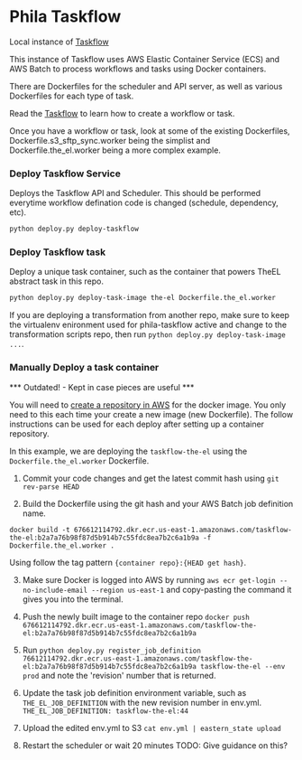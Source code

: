 # Phila Taskflow

Local instance of [Taskflow](https://github.com/CityOfPhiladelphia/taskflow)

This instance of Taskflow uses AWS Elastic Container Service (ECS) and AWS Batch to process workflows and tasks using Docker containers.

There are Dockerfiles for the scheduler and API server, as well as various Dockerfiles for each type of task.

Read the [Taskflow](https://github.com/CityOfPhiladelphia/taskflow) to learn how to create a workflow or task.

Once you have a workflow or task, look at some of the existing Dockerfiles, Dockerfile.s3_sftp_sync.worker being the simplist and Dockerfile.the_el.worker being a more complex example.

### Deploy Taskflow Service

Deploys the Taskflow API and Scheduler. This should be performed everytime workflow defination code is changed (schedule, dependency, etc).

```sh
python deploy.py deploy-taskflow
```

### Deploy Taskflow task

Deploy a unique task container, such as the container that powers TheEL abstract task in this repo.

```sh
python deploy.py deploy-task-image the-el Dockerfile.the_el.worker
```

If you are deploying a transformation from another repo, make sure to keep the virtualenv enironment used for phila-taskflow active and change to the transformation scripts repo, then run `python deploy.py deploy-task-image ...`.

### Manually Deploy a task container

*** Outdated! - Kept in case pieces are useful ***

You will need to [create a repository in AWS](http://docs.aws.amazon.com/AmazonECR/latest/userguide/repository-create.html) for the docker image. You only need to this each time your create a new image (new Dockerfile). The follow instructions can be used for each deploy after setting up a container repository.

In this example, we are deploying the `taskflow-the-el` using the `Dockerfile.the_el.worker` Dockerfile.

 1) Commit your code changes and get the latest commit hash using `git rev-parse HEAD`
 
 2) Build the Dockerfile using the git hash and your AWS Batch job definition name.
 
 `docker build -t 676612114792.dkr.ecr.us-east-1.amazonaws.com/taskflow-the-el:b2a7a76b98f87d5b914b7c55fdc8ea7b2c6a1b9a -f Dockerfile.the_el.worker .`
 
 Using follow the tag pattern `{container repo}:{HEAD get hash}`.
 
 3) Make sure Docker is logged into AWS by running `aws ecr get-login --no-include-email --region us-east-1` and copy-pasting the command it gives you into the terminal.
 
 4) Push the newly built image to the container repo `docker push 676612114792.dkr.ecr.us-east-1.amazonaws.com/taskflow-the-el:b2a7a76b98f87d5b914b7c55fdc8ea7b2c6a1b9a`
 
 5) Run `python deploy.py register_job_definition 76612114792.dkr.ecr.us-east-1.amazonaws.com/taskflow-the-el:b2a7a76b98f87d5b914b7c55fdc8ea7b2c6a1b9a taskflow-the-el --env prod` and note the 'revision' number that is returned.
 
 6) Update the task job definition environment variable, such as `THE_EL_JOB_DEFINITION` with the new revision number in env.yml. `THE_EL_JOB_DEFINITION: taskflow-the-el:44`
 
 7) Upload the edited env.yml to S3 `cat env.yml | eastern_state upload`
 
 8) Restart the scheduler or wait 20 minutes TODO: Give guidance on this?
